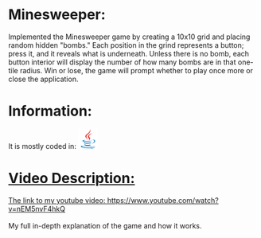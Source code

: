 # Minesweeper:
Implemented the Minesweeper game by creating a 10x10 grid and placing random hidden "bombs." Each position in the grind represents a button; press it, and it reveals what is underneath. Unless there is no bomb, each button interior will display the number of how many bombs are in that one-tile radius. Win or lose, the game will prompt whether to play once more or close the application.

# Information:
It is mostly coded in: <img src="https://raw.githubusercontent.com/devicons/devicon/master/icons/java/java-original.svg" alt="java" width="40" height="40"/> </a><a href="https://developer.mozilla.org/en-US/docs/Web/JavaScript" target="_blank" rel="noreferrer">

# Video Description:
The link to my youtube video: https://www.youtube.com/watch?v=nEM5nvF4hkQ
<br> </br>
My full in-depth explanation of the game and how it works.
